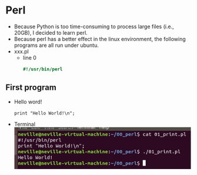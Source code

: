 # Perl
* Because Python is too time-consuming to process large files (i.e., 20GB), I decided to learn perl.
* Because perl has a better effect in the linux environment, the following programs are all run under ubuntu.
* xxx.pl
    * line 0
        ```perl
        #!/usr/bin/perl
        ```

## First program
* Hello word!
    ```perl:
    print "Hello World!\n"; 
    ```
* Terminal</br>
    ![01_helloword.jpg](./01_helloword.jpg)
</br>